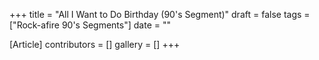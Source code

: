 +++
title = "All I Want to Do Birthday (90's Segment)"
draft = false
tags = ["Rock-afire 90's Segments"]
date = ""

[Article]
contributors = []
gallery = []
+++
